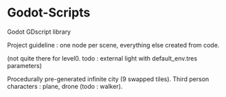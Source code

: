 # Godot-Scripts
Godot GDscript library

Project guideline : one node per scene, everything else created from code.

(not quite there for level0. todo : external light with default_env.tres parameters)

Procedurally pre-generated infinite city (9 swapped tiles).
Third person characters : plane, drone (todo : walker).
